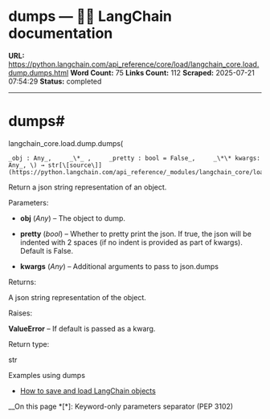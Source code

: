# dumps — 🦜🔗 LangChain  documentation

**URL:** https://python.langchain.com/api_reference/core/load/langchain_core.load.dump.dumps.html
**Word Count:** 75
**Links Count:** 112
**Scraped:** 2025-07-21 07:54:29
**Status:** completed

---

# dumps\#

langchain\_core.load.dump.dumps\(

    _obj : Any_,     _\*_ ,     _pretty : bool = False_,     _\*\* kwargs: Any_, \) → str[\[source\]](https://python.langchain.com/api_reference/_modules/langchain_core/load/dump.html#dumps)\#     

Return a json string representation of an object.

Parameters:     

  * **obj** \(_Any_\) – The object to dump.

  * **pretty** \(_bool_\) – Whether to pretty print the json. If true, the json will be indented with 2 spaces \(if no indent is provided as part of kwargs\). Default is False.

  * **kwargs** \(_Any_\) – Additional arguments to pass to json.dumps

Returns:     

A json string representation of the object.

Raises:     

**ValueError** – If default is passed as a kwarg.

Return type:     

str

Examples using dumps

  * [How to save and load LangChain objects](https://python.langchain.com/docs/how_to/serialization/)

__On this page   *[\*]: Keyword-only parameters separator (PEP 3102)